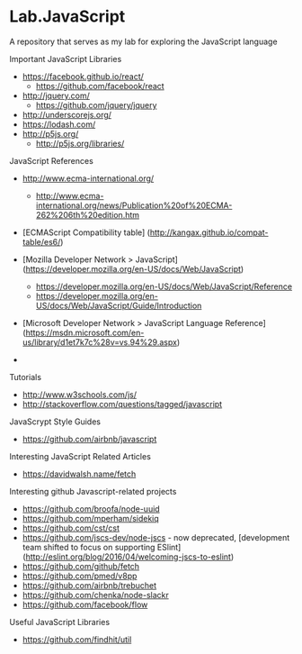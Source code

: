 # Lab.JavaScript
A repository that serves as my lab for exploring the JavaScript language


Important JavaScript Libraries
* https://facebook.github.io/react/
	* https://github.com/facebook/react
* http://jquery.com/
	* https://github.com/jquery/jquery
* http://underscorejs.org/
* https://lodash.com/
* http://p5js.org/
	* http://p5js.org/libraries/


JavaScript References
* http://www.ecma-international.org/
	* http://www.ecma-international.org/news/Publication%20of%20ECMA-262%206th%20edition.htm

* [ECMAScript Compatibility table] (http://kangax.github.io/compat-table/es6/)

* [Mozilla Developer Network > JavaScript] (https://developer.mozilla.org/en-US/docs/Web/JavaScript)
	* https://developer.mozilla.org/en-US/docs/Web/JavaScript/Reference
	* https://developer.mozilla.org/en-US/docs/Web/JavaScript/Guide/Introduction
* [Microsoft Developer Network > JavaScript Language Reference] (https://msdn.microsoft.com/en-us/library/d1et7k7c%28v=vs.94%29.aspx)
* 

Tutorials
* http://www.w3schools.com/js/
* http://stackoverflow.com/questions/tagged/javascript


JavaScrypt Style Guides
* https://github.com/airbnb/javascript


Interesting JavaScript Related Articles
* https://davidwalsh.name/fetch



Interesting github Javascript-related projects
* https://github.com/broofa/node-uuid
* https://github.com/mperham/sidekiq
* https://github.com/cst/cst
* https://github.com/jscs-dev/node-jscs  - now deprecated, [development team shifted to focus on supporting ESlint] (http://eslint.org/blog/2016/04/welcoming-jscs-to-eslint) 
* https://github.com/github/fetch
* https://github.com/pmed/v8pp
* https://github.com/airbnb/trebuchet
* https://github.com/chenka/node-slackr
* https://github.com/facebook/flow


Useful JavaScript Libraries
* https://github.com/findhit/util
